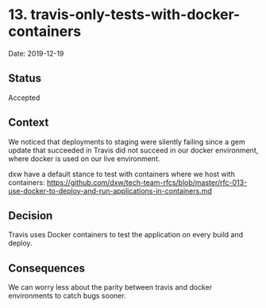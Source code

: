 # 13. travis-only-tests-with-docker-containers

Date: 2019-12-19

## Status

Accepted

## Context

We noticed that deployments to staging were silently failing since a gem update that succeeded in Travis did not succeed in our docker environment, where docker is used on our live environment.

dxw have a default stance to test with containers where we host with containers: https://github.com/dxw/tech-team-rfcs/blob/master/rfc-013-use-docker-to-deploy-and-run-applications-in-containers.md


## Decision

Travis uses Docker containers to test the application on every build and deploy.

## Consequences

We can worry less about the parity between travis and docker environments to catch bugs sooner.
